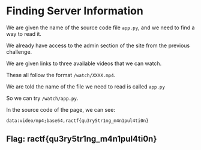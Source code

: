# Finding Server Information

We are given the name of the source code file `app.py`, and we need to find a way to read it.

We already have access to the admin section of the site from the previous challenge.

We are given links to three available videos that we can watch.

These all follow the format `/watch/XXXX.mp4`.

We are told the name of the file we need to read is called `app.py`

So we can try `/watch/app.py`.

In the source code of the page, we can see:

`data:video/mp4;base64,ractf{qu3ry5tr1ng_m4n1pul4ti0n}`

## Flag: ractf{qu3ry5tr1ng\_m4n1pul4ti0n}

